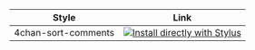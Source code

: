 |Style|Link|
|---|---|
|4chan-sort-comments|[![Install directly with Stylus](https://img.shields.io/badge/Install%20directly%20with-Violentmonkey-red)](https://github.com/diegostafa/userscripts/raw/master/4chan-sort-comments.user.js)|
